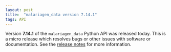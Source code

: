 ```yaml
---
layout: post
title:  "malariagen_data version 7.14.1"
tags: API
---
```


Version <strong>7.14.1</strong> of the `malariagen_data` Python API was
released today. This is a micro release which resolves bugs or other
issues with software or documentation. See the [release
notes](https://github.com/malariagen/malariagen-data-python/releases/tag/v7.14.1)
for more information.
